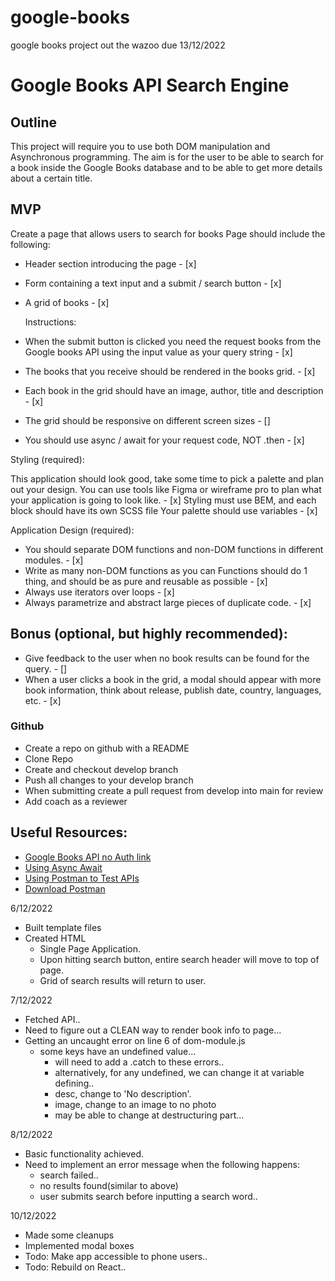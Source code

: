 # google-books
google books project out the wazoo due 13/12/2022

# Google Books API Search Engine

## Outline

This project will require you to use both DOM manipulation and Asynchronous programming.
The aim is for the user to be able to search for a book inside the Google Books database and to be able to get more details about a certain title.

## MVP

Create a page that allows users to search for books
Page should include the following:

-   Header section introducing the page - [x]
-   Form containing a text input and a submit / search button - [x]

-   A grid of books - [x]

    Instructions:

-   When the submit button is clicked you need the request books from the Google books API using the input value as your query string - [x]
-   The books that you receive should be rendered in the books grid. - [x]
-   Each book in the grid should have an image, author, title and description - [x]
-   The grid should be responsive on different screen sizes - []
-   You should use async / await for your request code, NOT .then - [x]

Styling (required):

This application should look good, take some time to pick a palette and plan out your design. You can use tools like Figma or wireframe pro to plan what your application is going to look like. - [x]
Styling must use BEM, and each block should have its own SCSS file Your palette should use variables - [x]

Application Design (required):

-   You should separate DOM functions and non-DOM functions in different modules. - [x]
-   Write as many non-DOM functions as you can Functions should do 1 thing, and should be as pure and reusable as possible - [x]
-   Always use iterators over loops - [x]
-   Always parametrize and abstract large pieces of duplicate code. - [x]

## Bonus (optional, but highly recommended):

-   Give feedback to the user when no book results can be found for the query. - []
-   When a user clicks a book in the grid, a modal should appear with more book information, think about release, publish date, country, languages, etc. - [x]

### Github

-   Create a repo on github with a README
-   Clone Repo
-   Create and checkout develop branch
-   Push all changes to your develop branch
-   When submitting create a pull request from develop into main for review
-   Add coach as a reviewer

## Useful Resources:

-   [Google Books API no Auth link](https://developers.google.com/books/docs/v1/using#WorkingVolumes)
-   [Using Async Await](https://dmitripavlutin.com/javascript-fetch-async-await/)
-   [Using Postman to Test APIs](https://www.blazemeter.com/blog/how-use-postman-test-apis)
-   [Download Postman](https://www.postman.com/downloads/)


6/12/2022
- Built template files
- Created HTML
    - Single Page Application.
    - Upon hitting search button, entire search header will move to top of page.
    - Grid of search results will return to user.

7/12/2022
- Fetched API..
- Need to figure out a CLEAN way to render book info to page...
- Getting an uncaught error on line 6 of dom-module.js
    - some keys have an undefined value...
        - will need to add a .catch to these errors..
        - alternatively, for any undefined, we can change it at variable defining..
        -  desc, change to 'No description'.
        - image, change to an image to no photo
        - may be able to change at destructuring part...

8/12/2022
- Basic functionality achieved.
- Need to implement an error message when the following happens:
    - search failed..
    - no results found(similar to above)
    - user submits search before inputting a search word..

10/12/2022
- Made some cleanups
- Implemented modal boxes
- Todo: Make app accessible to phone users..
- Todo: Rebuild on React..